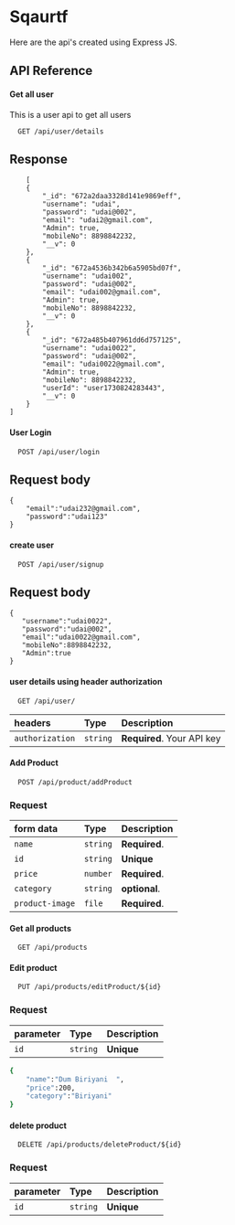 
# Sqaurtf

Here are the api's created using Express JS.

## API Reference

#### Get all user
This is a user api to get all users
```http
  GET /api/user/details
```
## Response

```response
    [
    {
        "_id": "672a2daa3328d141e9869eff",
        "username": "udai",
        "password": "udai@002",
        "email": "udai2@gmail.com",
        "Admin": true,
        "mobileNo": 8898842232,
        "__v": 0
    },
    {
        "_id": "672a4536b342b6a5905bd07f",
        "username": "udai002",
        "password": "udai@002",
        "email": "udai002@gmail.com",
        "Admin": true,
        "mobileNo": 8898842232,
        "__v": 0
    },
    {
        "_id": "672a485b407961dd6d757125",
        "username": "udai0022",
        "password": "udai@002",
        "email": "udai0022@gmail.com",
        "Admin": true,
        "mobileNo": 8898842232,
        "userId": "user1730824283443",
        "__v": 0
    }
]

```

#### User Login

```http
  POST /api/user/login
```

## Request body
```request
{
    "email":"udai232@gmail.com",
    "password":"udai123"
}
```
#### create user

```http
  POST /api/user/signup
```
## Request body
```request
{
   "username":"udai0022",
   "password":"udai@002",
   "email":"udai0022@gmail.com",
   "mobileNo":8898842232,
   "Admin":true
}
```


#### user details using header authorization

```http
  GET /api/user/
```
| headers | Type     | Description                |
| :-------- | :------- | :------------------------- |
| `authorization` | `string` | **Required**. Your API key |

#### Add Product 

```http
  POST /api/product/addProduct
```
### Request 

| form data | Type     | Description                |
| :-------- | :------- | :------------------------- |
| `name` | `string` | **Required**. |
| `id` | `string` | **Unique** |
| `price` | `number` | **Required**. |
| `category` | `string` | **optional**. |
| `product-image` | `file` | **Required**. |


#### Get all products

```http
  GET /api/products
```

#### Edit product

```http
  PUT /api/products/editProduct/${id}
```

### Request 
| parameter | Type     | Description                |
| :-------- | :------- | :------------------------- |
| `id` | `string` | **Unique** |


```bash
{
    "name":"Dum Biriyani  ",
    "price":200,
    "category":"Biriyani"
}
```
#### delete product 

```http
  DELETE /api/products/deleteProduct/${id}
```
### Request 

| parameter | Type     | Description                |
| :-------- | :------- | :------------------------- |
| `id` | `string` | **Unique** |



